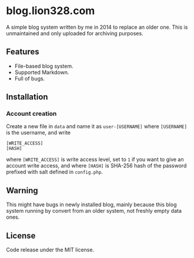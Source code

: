 # blog.lion328.com

A simple blog system written by me in 2014 to replace an older one. This is unmaintained and only uploaded for archiving purposes.

## Features
- File-based blog system.
- Supported Markdown.
- Full of bugs.

## Installation
### Account creation

Create a new file in `data` and name it as `user-[USERNAME]` where `[USERNAME]` is the username, and write

```
[WRITE_ACCESS]
[HASH]
```

where `[WRITE_ACCESS]` is write access level, set to `1` if you want to give an account write access, and where `[HASH]` is SHA-256 hash of the password prefixed with salt defined in `config.php`.

## Warning

This might have bugs in newly installed blog, mainly because this blog system running by convert from an older system, not freshly empty data ones.

## License

Code release under the MIT license.
